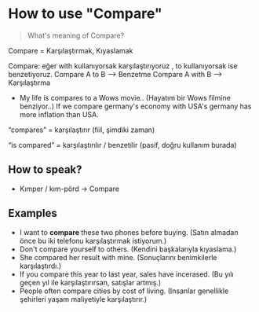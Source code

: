 # How to use "Compare"

> What's meaning of Compare?

Compare = Karşılaştırmak, Kıyaslamak

Compare: eğer with kullanıyorsak karşılaştırıyoruz , to kullanıyorsak ise benzetiyoruz.
Compare A to B --> Benzetme Compare A with B --> Karşılaştırma
- My life is compares to a Wows movie..
  (Hayatım bir Wows filmine benziyor..)
If we compare germany's economy with USA's germany has more inflation than USA.

“compares” = karşılaştırır (fiil, şimdiki zaman)

“is compared” = karşılaştırılır / benzetilir (pasif, doğru kullanım burada)

## How to speak?
 - Kımper / kım-pörd -> Compare

## Examples
 - I want to **compare** these two phones before buying.
  (Satın almadan önce bu iki telefonu karşılaştırmak istiyorum.)
- Don't compare yourself to others.
  (Kendini başkalarıyla kıyaslama.)
- She compared her result with mine.
  (Sonuçlarını benimkilerle karşılaştırdı.)
- If you compare this year to last year, sales have incerased.
  (Bu yılı geçen yıl ile karşılaştırırsan, satışlar artmış.)
- People often compare cities by cost of living.
  (Insanlar genellikle şehirleri yaşam maliyetiyle karşılaştırır.)